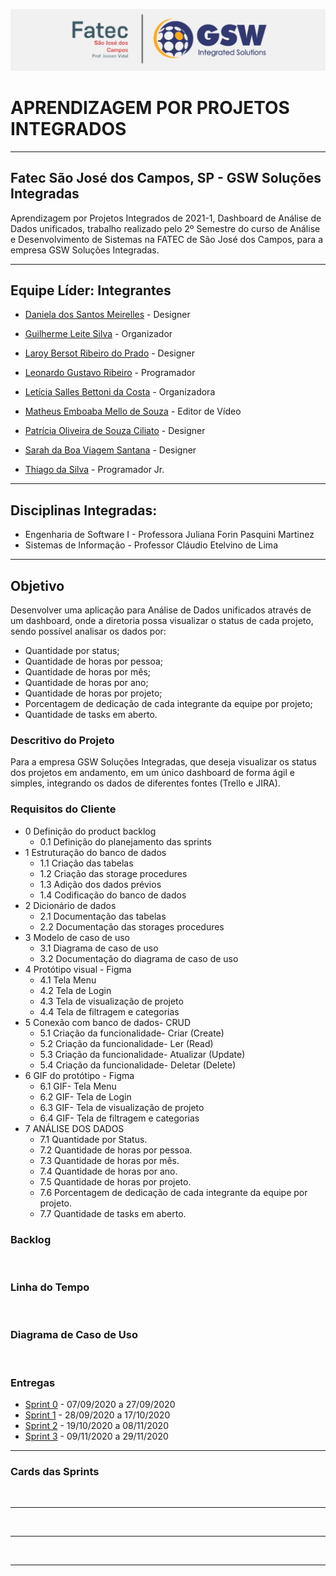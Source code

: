 ![FATEC_E_GSW_.jpeg](https://github.com/Leo0256/Equipe_Lider-Projeto_GSW/blob/main/Arquivos/Fotos%20e%20Documentos/FATEC%20E%20GSW%20.jpeg)

# APRENDIZAGEM POR PROJETOS INTEGRADOS 
----------------------------------------------------------------------------------------------------------------------------------------------------------
## Fatec São José dos Campos, SP - GSW Soluções Integradas 
Aprendizagem por Projetos Integrados de 2021-1, Dashboard de Análise de Dados unificados, trabalho realizado pelo 2º Semestre 
do curso de Análise e Desenvolvimento de Sistemas na FATEC de São José dos Campos, para a empresa GSW Soluções Integradas. 

----------------------------------------------------------------------------------------------------------------------------------------------------------
## Equipe Líder: Integrantes

- [Daniela dos Santos Meirelles](https://github.com/DanielaMeirelles) - Designer

- [Guilherme Leite Silva](https://github.com/Glsilva) - Organizador

- [Laroy Bersot Ribeiro do Prado](https://github.com/laroyprado) - Designer

- [Leonardo Gustavo Ribeiro](https://github.com/Leo0256) - Programador

- [Letícia Salles Bettoni da Costa](https://github.com/leticiasalles) - Organizadora

- [Matheus Emboaba Mello de Souza](https://github.com/MatheusEmboabaTeteu) - Editor de Vídeo

- [Patrícia Oliveira de Souza Ciliato](https://github.com/Ppistache) - Designer

- [Sarah da Boa Viagem Santana](https://github.com/Sarah781) - Designer

- [Thiago da Silva](https://github.com/Thiago-Thome) - Programador Jr.


----------------------------------------------------------------------------------------------------------------------------------------------------------
## Disciplinas Integradas:
- Engenharia de Software I - Professora Juliana Forin Pasquini Martinez 
- Sistemas de Informação - Professor Cláudio Etelvino de Lima 


----------------------------------------------------------------------------------------------------------------------------------------------------------
## Objetivo
Desenvolver uma aplicação para Análise de Dados unificados através de um dashboard, onde a diretoria possa visualizar o status de cada projeto, sendo 
possível analisar os dados por: 
 - Quantidade por status;
 - Quantidade de horas por pessoa;
 - Quantidade de horas por mês;
 - Quantidade de horas por ano;
 - Quantidade de horas por projeto;
 - Porcentagem de dedicação de cada integrante da equipe por projeto;
 - Quantidade de tasks em aberto.

### Descritivo do Projeto

Para a empresa GSW Soluções Integradas, que deseja visualizar os status dos projetos em andamento, 
em um único dashboard de forma ágil e simples, integrando os dados de diferentes fontes (Trello e JIRA). 



### Requisitos do Cliente

- 0	Definição do product backlog
  - 0.1	Definição do planejamento das sprints
- 1	Estruturação do banco de dados 
  - 1.1	Criação das tabelas
  - 1.2	Criação das storage procedures
  - 1.3	Adição dos dados prévios
  - 1.4	Codificação do banco de dados 
- 2	Dicionário de dados
  - 2.1	Documentação das tabelas 
  - 2.2	Documentação das storages procedures 
- 3	Modelo de caso de uso 
  - 3.1	Diagrama de caso de uso 
  - 3.2	Documentação do diagrama de caso de uso 
- 4	Protótipo visual - Figma
  - 4.1	Tela Menu
  - 4.2	Tela de Login
  - 4.3	Tela de visualização de projeto
  - 4.4	Tela de filtragem e categorias
- 5	Conexão com banco de dados- CRUD 
  - 5.1	Criação da funcionalidade- Criar (Create)
  - 5.2	Criação da funcionalidade- Ler (Read)
  - 5.3	Criação da funcionalidade- Atualizar (Update)
  - 5.4	Criação da funcionalidade- Deletar (Delete)
- 6	GIF do protótipo - Figma
  - 6.1	GIF- Tela Menu
  - 6.2	GIF- Tela de Login
  - 6.3	GIF- Tela de visualização de projeto
  - 6.4	GIF- Tela de filtragem e categorias
- 7	ANÁLISE DOS DADOS
  - 7.1	Quantidade por Status.
  - 7.2	Quantidade de horas por pessoa.
  - 7.3	Quantidade de horas por mês.
  - 7.4	Quantidade de horas por ano.
  - 7.5	Quantidade de horas por projeto.
  - 7.6	Porcentagem de dedicação de cada integrante da equipe por projeto.
  - 7.7	Quantidade de tasks em aberto.



### Backlog
![]()

### Linha do Tempo
![]()


### Diagrama de Caso de Uso
![]()


### Entregas
- <a href='https://github.com/Leo0256/Equipe_Lider-Projeto_Integrador/tree/master/Sprint%200'>Sprint 0</a> - 07/09/2020 a 27/09/2020
- <a href='https://github.com/Leo0256/Equipe_Lider-Projeto_Integrador/tree/master/Sprint%201'>Sprint 1</a> - 28/09/2020 a 17/10/2020
- <a href='https://github.com/Leo0256/Equipe_Lider-Projeto_Integrador/tree/master/Sprint%202'>Sprint 2</a> - 19/10/2020 a 08/11/2020
- <a href='https://github.com/Leo0256/Equipe_Lider-Projeto_Integrador/tree/master/Sprint%203'>Sprint 3</a> - 09/11/2020 a 29/11/2020

 -----------------------------------------------------------------------------------------------------------------------------------------------------------

### Cards das Sprints

![]()

------------------------------------------------------------------------------------------------------------------------------------------------------------

![]()

------------------------------------------------------------------------------------------------------------------------------------------------------------

![]()

------------------------------------------------------------------------------------------------------------------------------------------------------------

![]()

